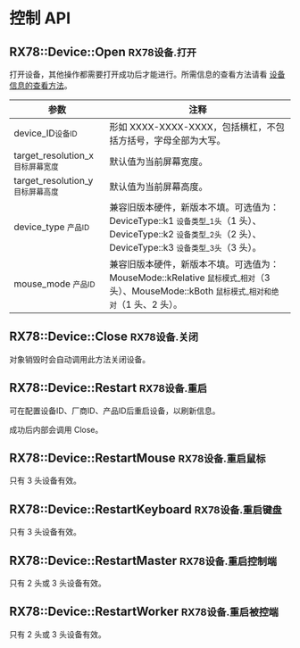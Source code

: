 # 控制 API

## RX78::Device::Open <small>RX78设备.打开</small>

打开设备，其他操作都需要打开成功后才能进行。所需信息的查看方法请看 [设备信息的查看方法](QNA.md#如何查看设备名和设备-id)。

| 参数                                           | 注释                                                         |
| ---------------------------------------------- | ------------------------------------------------------------ |
| device_ID<small>设备ID</small>                 | 形如 XXXX-XXXX-XXXX，包括横杠，不包括方括号，字母全部为大写。 |
| target_resolution_x<small>目标屏幕宽度</small> | 默认值为当前屏幕宽度。                                       |
| target_resolution_y<small>目标屏幕高度</small> | 默认值为当前屏幕高度。                                       |
| device_type <small>产品ID</small>               | 兼容旧版本硬件，新版本不填。可选值为： DeviceType::k1 <small>设备类型_1头</small>（1 头）、DeviceType::k2 <small>设备类型_2头</small>（2 头）、DeviceType::k3 <small>设备类型_3头</small>（3 头）。 |
| mouse_mode <small>产品ID</small>                | 兼容旧版本硬件，新版本不填。可选值为：MouseMode::kRelative <small>鼠标模式_相对</small>（3 头）、MouseMode::kBoth <small>鼠标模式_相对和绝对</small>（1 头、2 头）。 |

## RX78::Device::Close <small>RX78设备.关闭</small>
对象销毁时会自动调用此方法关闭设备。

## RX78::Device::Restart <small>RX78设备.重启</small>
可在配置设备ID、厂商ID、产品ID后重启设备，以刷新信息。

成功后内部会调用 Close。

## RX78::Device::RestartMouse <small>RX78设备.重启鼠标</small>
只有 3 头设备有效。

## RX78::Device::RestartKeyboard <small>RX78设备.重启键盘</small>
只有 3 头设备有效。

## RX78::Device::RestartMaster <small>RX78设备.重启控制端</small>
只有 2 头或 3 头设备有效。

## RX78::Device::RestartWorker <small>RX78设备.重启被控端</small>
只有 2 头或 3 头设备有效。

